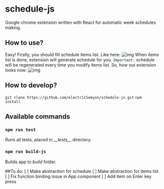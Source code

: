 # schedule-js
Google chrome extension written with React for automatic week schedules making. 

## How to use?
Easy! Firstly, you should fill schedule items list. Like here:
![img](http://screenshot.su/img/cf/69/af/cf69afd31756496319efef74d0799d34.jpg)
When items list is done, extension will generate schedule for you. 
`Important:` schedule will be regenerated every time you modify items list.
So, how out extension looks now:
![img](http://screenshot.su/img/4a/68/37/4a6837f9d3587558f5841fb2ce5b2bb2.jpg)

## How to develop?
`git clone https://github.com/electricSemyon/schedule-js.git`
`npm install`

## Available commands

### `npm run test` 
Runs all tests, placed in *\_\_tests\_\_*  directory.

### `npm run build-js` 
Builds app to *build* folder.

##To do:
[ ] Make abstraction for schedule
[ ] Make abstraction for items list
[ ] Fix function binding issue in App component
[ ] Add item on Enter key press
